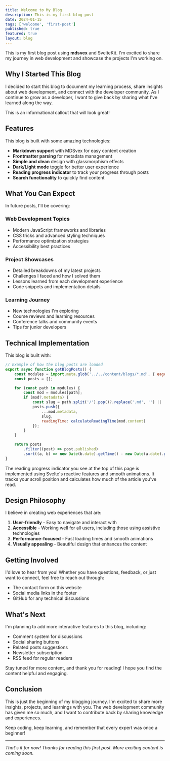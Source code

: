 ```yaml
---
title: Welcome to My Blog
description: This is my first blog post
date: 2024-01-15
tags: ['welcome', 'first-post']
published: true
featured: true
layout: blog
---
```


<script>
	import { Callout } from '$lib/components/layouts/BlogLayout.svelte';
</script>

This is my first blog post using **mdsvex** and SvelteKit. I'm excited to share my journey in web development and showcase the projects I'm working on.

## Why I Started This Blog

I decided to start this blog to document my learning process, share insights about web development, and connect with the developer community. As I continue to grow as a developer, I want to give back by sharing what I've learned along the way.


<Callout type="info" title="Note">
This is an informational callout that will look great!
</Callout>

## Features

This blog is built with some amazing technologies:

- **Markdown support** with MDSvex for easy content creation
- **Frontmatter parsing** for metadata management
- **Simple and clean** design with glassmorphism effects
- **Dark/Light mode** toggle for better user experience
- **Reading progress indicator** to track your progress through posts
- **Search functionality** to quickly find content

## What You Can Expect

In future posts, I'll be covering:

### Web Development Topics

- Modern JavaScript frameworks and libraries
- CSS tricks and advanced styling techniques
- Performance optimization strategies
- Accessibility best practices

### Project Showcases

- Detailed breakdowns of my latest projects
- Challenges I faced and how I solved them
- Lessons learned from each development experience
- Code snippets and implementation details

### Learning Journey

- New technologies I'm exploring
- Course reviews and learning resources
- Conference talks and community events
- Tips for junior developers

## Technical Implementation

This blog is built with:

```javascript
// Example of how the blog posts are loaded
export async function getBlogPosts() {
	const modules = import.meta.glob('../../content/blogs/*.md', { eager: true });
	const posts = [];

	for (const path in modules) {
		const mod = modules[path];
		if (mod?.metadata) {
			const slug = path.split('/').pop()?.replace('.md', '') || '';
			posts.push({
				...mod.metadata,
				slug,
				readingTime: calculateReadingTime(mod.content)
			});
		}
	}

	return posts
		.filter((post) => post.published)
		.sort((a, b) => new Date(b.date).getTime() - new Date(a.date).getTime());
}
```

The reading progress indicator you see at the top of this page is implemented using Svelte's reactive features and smooth animations. It tracks your scroll position and calculates how much of the article you've read.

## Design Philosophy

I believe in creating web experiences that are:

1. **User-friendly** - Easy to navigate and interact with
2. **Accessible** - Working well for all users, including those using assistive technologies
3. **Performance-focused** - Fast loading times and smooth animations
4. **Visually appealing** - Beautiful design that enhances the content

## Getting Involved

I'd love to hear from you! Whether you have questions, feedback, or just want to connect, feel free to reach out through:

- The contact form on this website
- Social media links in the footer
- GitHub for any technical discussions

## What's Next

I'm planning to add more interactive features to this blog, including:

- Comment system for discussions
- Social sharing buttons
- Related posts suggestions
- Newsletter subscription
- RSS feed for regular readers

Stay tuned for more content, and thank you for reading! I hope you find the content helpful and engaging.

## Conclusion

This is just the beginning of my blogging journey. I'm excited to share more insights, projects, and learnings with you. The web development community has given me so much, and I want to contribute back by sharing knowledge and experiences.

Keep coding, keep learning, and remember that every expert was once a beginner!

---

_That's it for now! Thanks for reading this first post. More exciting content is coming soon._
